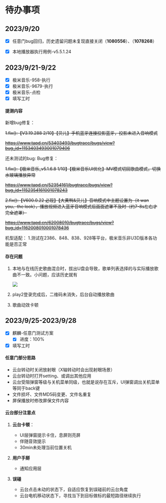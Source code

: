# 待办事项

## 2023/9/20

- [x] 任意门bug回归，历史遗留问题未复现直接关闭（**1080556**）、（**1078268**）

- [x] 本地播放器执行用例-v5.5.1.24

  

## 2023/9/21-9/22

- [x] 极米音乐-958-执行
- [x] 极米音乐-9679-执行
- [x] 极米音乐-点检
- [x] 填写工时

#### 提测内容

新增bug修复：

 ~~1.fix():【V3.19.288 2/10】【贝儿】手机蓝牙连接投影蓝牙，投影未进入音响模式~~ 

~~https://www.tapd.cn/53403493/bugtrace/bugs/view?bug_id=1153403493001079406~~

还未测试的bug: Bug修复： 

~~1.fix():【极米音乐_v5.1.6.8 1/10】【极米音乐UI优化】MV模式切回歌曲模式，切换水玻璃播放异常~~ 

~~https://www.tapd.cn/52354161/bugtrace/bugs/view?bug_id=1152354161001078243~~

~~2.fix():【V600.0.22 必现】【大黄鸭&贝儿】音响模式中主题设置为（it wan you、the look），播放视频进入蓝牙音响模式后画面遮罩不及时（约7-8s左右才完全遮罩）~~ 

~~https://www.tapd.cn/62008010/bugtrace/bugs/view?bug_id=1162008010001078436~~

机型适配： 1.测试在2386、848、838、928等平台，极米音乐非U3D版本各功能是否正常

#### 存在问题

1. 本地与在线历史歌曲混合时，拔出U盘会导致，歌单列表选择的与实际播放歌曲不一致。小问题，应该历史就有

   ![](https://store.heytapimage.com/cdo-portal/feedback/202309/21/902f1f07d2d79c7ea081a13c4ad5248f.png)

2. play2登录完成后，二维码未消失，后台自动播放歌曲

3. 歌曲动效卡顿

   

## 2023/9/25-2023/9/28

- [x] 麒麟-任意门测试方案
  - [x] 进度：100%
- [x] 填写工时

#### 任意门部分思路

- 云台转动时关闭放射眼（X轴转动时会出现射眼场景）
- 云台转动时打开setting、或调出其他应用
- 云台受阻弹窗等级与关机菜单同级，也就是说存在互斥，UI弹窗调出关机菜单等同于back键
- 文件损坏、文件MD5码变更、文件名重复
- 屏保播放时修改屏保文件内容

#### 云台部分注意点

1. **云台卡顿**：
   - UI层弹窗提示卡住，息屏则亮屏
   - 伴随音效提示
   - 30min未处理当前位置关机

2. **用户手掰**
   - 通知应用层

3. **误碰**
   - 云台点击未动的状态下，自适应恢复到误碰前的云台角度
   - 云台电机移动状态下，寻找当下到目标做标的最短路径继续执行

